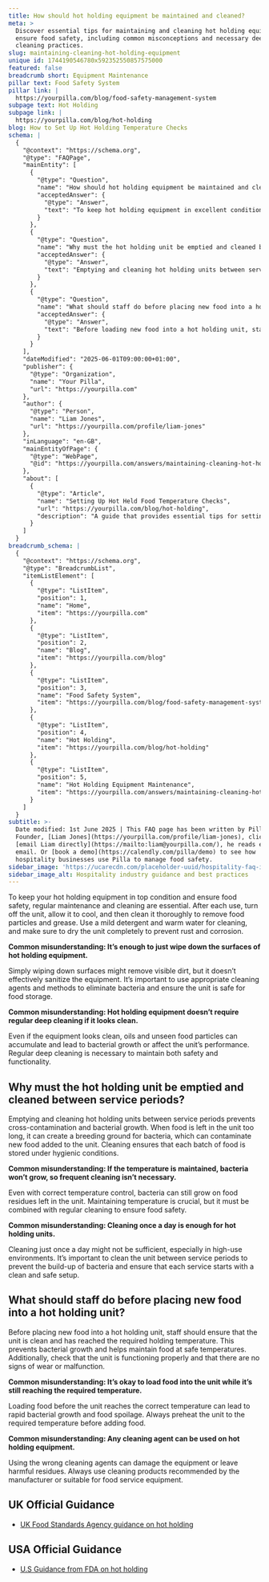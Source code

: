 ```yaml
---
title: How should hot holding equipment be maintained and cleaned?
meta: >
  Discover essential tips for maintaining and cleaning hot holding equipment to
  ensure food safety, including common misconceptions and necessary deep
  cleaning practices.
slug: maintaining-cleaning-hot-holding-equipment
unique id: 1744190546780x592352550857575000
featured: false
breadcrumb short: Equipment Maintenance
pillar text: Food Safety System
pillar link: |
  https://yourpilla.com/blog/food-safety-management-system
subpage text: Hot Holding
subpage link: |
  https://yourpilla.com/blog/hot-holding
blog: How to Set Up Hot Holding Temperature Checks
schema: |
  {
    "@context": "https://schema.org",
    "@type": "FAQPage",
    "mainEntity": [
      {
        "@type": "Question",
        "name": "How should hot holding equipment be maintained and cleaned?",
        "acceptedAnswer": {
          "@type": "Answer",
          "text": "To keep hot holding equipment in excellent condition and ensure food safety, follow these steps: (1) Turn off the equipment after each use, allow it to cool down, then clean it thoroughly to remove all food particles and grease. (2) Use a mild detergent and warm water for effective cleaning. (3) Complete the process by drying the equipment completely to prevent rust and corrosion. It's vital to carry out regular deep cleaning as well, as this prevents the buildup of oils and unseen food particles, thereby maintaining safety and functionality."
        }
      },
      {
        "@type": "Question",
        "name": "Why must the hot holding unit be emptied and cleaned between service periods?",
        "acceptedAnswer": {
          "@type": "Answer",
          "text": "Emptying and cleaning hot holding units between service periods are essential to prevent cross-contamination and bacterial growth. When food residues are left in the unit, they can become a breeding ground for bacteria, potentially contaminating new food added. Cleaning ensures healthy and hygienic conditions for each batch of food."
        }
      },
      {
        "@type": "Question",
        "name": "What should staff do before placing new food into a hot holding unit?",
        "acceptedAnswer": {
          "@type": "Answer",
          "text": "Before loading new food into a hot holding unit, staff must ensure the unit is clean and has reached the necessary holding temperature to prevent bacterial growth and maintain food safety. It's also important to check that the unit is in proper working condition and shows no signs of wear or malfunction."
        }
      }
    ],
    "dateModified": "2025-06-01T09:00:00+01:00",
    "publisher": {
      "@type": "Organization",
      "name": "Your Pilla",
      "url": "https://yourpilla.com"
    },
    "author": {
      "@type": "Person",
      "name": "Liam Jones",
      "url": "https://yourpilla.com/profile/liam-jones"
    },
    "inLanguage": "en-GB",
    "mainEntityOfPage": {
      "@type": "WebPage",
      "@id": "https://yourpilla.com/answers/maintaining-cleaning-hot-holding-equipment"
    },
    "about": [
      {
        "@type": "Article",
        "name": "Setting Up Hot Held Food Temperature Checks",
        "url": "https://yourpilla.com/blog/hot-holding",
        "description": "A guide that provides essential tips for setting up temperature checks for hot held foods to ensure compliance and food safety."
      }
    ]
  }
breadcrumb_schema: |
  {
    "@context": "https://schema.org",
    "@type": "BreadcrumbList",
    "itemListElement": [
      {
        "@type": "ListItem",
        "position": 1,
        "name": "Home",
        "item": "https://yourpilla.com"
      },
      {
        "@type": "ListItem",
        "position": 2,
        "name": "Blog",
        "item": "https://yourpilla.com/blog"
      },
      {
        "@type": "ListItem",
        "position": 3,
        "name": "Food Safety System",
        "item": "https://yourpilla.com/blog/food-safety-management-system"
      },
      {
        "@type": "ListItem",
        "position": 4,
        "name": "Hot Holding",
        "item": "https://yourpilla.com/blog/hot-holding"
      },
      {
        "@type": "ListItem",
        "position": 5,
        "name": "Hot Holding Equipment Maintenance",
        "item": "https://yourpilla.com/answers/maintaining-cleaning-hot-holding-equipment"
      }
    ]
  }
subtitle: >-
  Date modified: 1st June 2025 | This FAQ page has been written by Pilla
  Founder, [Liam Jones](https://yourpilla.com/profile/liam-jones), click to
  [email Liam directly](https://mailto:liam@yourpilla.com/), he reads every
  email. Or [book a demo](https://calendly.com/pilla/demo) to see how
  hospitality businesses use Pilla to manage food safety.
sidebar_image: 'https://ucarecdn.com/placeholder-uuid/hospitality-faq-image.jpg'
sidebar_image_alt: Hospitality industry guidance and best practices
---
```

To keep your hot holding equipment in top condition and ensure food safety, regular maintenance and cleaning are essential. After each use, turn off the unit, allow it to cool, and then clean it thoroughly to remove food particles and grease. Use a mild detergent and warm water for cleaning, and make sure to dry the unit completely to prevent rust and corrosion.

**Common misunderstanding: It’s enough to just wipe down the surfaces of hot holding equipment.**

Simply wiping down surfaces might remove visible dirt, but it doesn’t effectively sanitize the equipment. It’s important to use appropriate cleaning agents and methods to eliminate bacteria and ensure the unit is safe for food storage.

**Common misunderstanding: Hot holding equipment doesn’t require regular deep cleaning if it looks clean.**

Even if the equipment looks clean, oils and unseen food particles can accumulate and lead to bacterial growth or affect the unit’s performance. Regular deep cleaning is necessary to maintain both safety and functionality.

## Why must the hot holding unit be emptied and cleaned between service periods?

Emptying and cleaning hot holding units between service periods prevents cross-contamination and bacterial growth. When food is left in the unit too long, it can create a breeding ground for bacteria, which can contaminate new food added to the unit. Cleaning ensures that each batch of food is stored under hygienic conditions.

**Common misunderstanding: If the temperature is maintained, bacteria won’t grow, so frequent cleaning isn’t necessary.**

Even with correct temperature control, bacteria can still grow on food residues left in the unit. Maintaining temperature is crucial, but it must be combined with regular cleaning to ensure food safety.

**Common misunderstanding: Cleaning once a day is enough for hot holding units.**

Cleaning just once a day might not be sufficient, especially in high-use environments. It’s important to clean the unit between service periods to prevent the build-up of bacteria and ensure that each service starts with a clean and safe setup.

## What should staff do before placing new food into a hot holding unit?

Before placing new food into a hot holding unit, staff should ensure that the unit is clean and has reached the required holding temperature. This prevents bacterial growth and helps maintain food at safe temperatures. Additionally, check that the unit is functioning properly and that there are no signs of wear or malfunction.

**Common misunderstanding: It’s okay to load food into the unit while it’s still reaching the required temperature.**

Loading food before the unit reaches the correct temperature can lead to rapid bacterial growth and food spoilage. Always preheat the unit to the required temperature before adding food.

**Common misunderstanding: Any cleaning agent can be used on hot holding equipment.**

Using the wrong cleaning agents can damage the equipment or leave harmful residues. Always use cleaning products recommended by the manufacturer or suitable for food service equipment.

## UK Official Guidance

-   [UK Food Standards Agency guidance on hot holding](https://www.food.gov.uk/sites/default/files/media/document/hot-holding.pdf)

## USA Official Guidance

-   [U.S Guidance from FDA on hot holding](https://www.fda.gov/media/84739/download#:~:text=Hot%20foods%20should%20be%20kept,140%20%C2%B0F%20or%20warmer.&text=Use%20a%20food%20thermometer%20to,slow%20cookers%2C%20and%20warming%20trays.)
